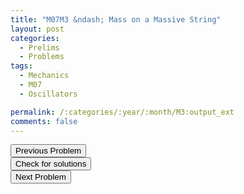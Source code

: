 ```yaml
---
title: "M07M3 &ndash; Mass on a Massive String"
layout: post
categories:
  - Prelims
  - Problems
tags:
  - Mechanics
  - M07
  - Oscillators

permalink: /:categories/:year/:month/M3:output_ext
comments: false
---
```

<object data="2007M3M.pdf" type="application/pdf" width="100%" height="500"></object>

<div class='navbar'>
	<div float='left'><button onclick="window.location='M2.html'" >Previous Problem</button></div>
	<div float='center'><button onclick="window.location='https://princetonprelim.com/prelim/19/'">Check for solutions</button></div>
	<div float='right'><button onclick="window.location='E1.html'" > Next Problem</button></div>
</div>
